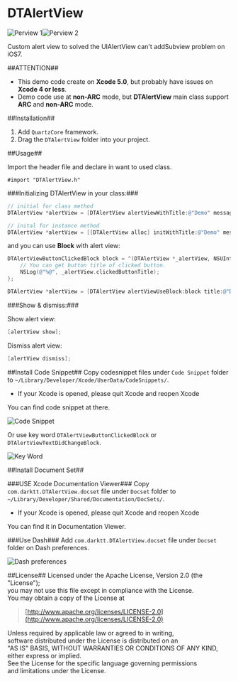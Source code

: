DTAlertView
===========
![Perview 1](https://raw.github.com/Darktt/DTAlertView/master/Raw/Image/Perview1.png)![Perview 2](https://raw.github.com/Darktt/DTAlertView/master/Raw/Image/Perview2.png)

Custom alert view to solved the UIAlertView can't addSubview problem on iOS7.

##ATTENTION##

* This demo code create on **Xcode 5.0**, but probably have issues on **Xcode 4 or less**.
* Demo code use at **non-ARC** mode, but **DTAlertView** main class support **ARC** and **non-ARC** mode.

##Installation##

1. Add `QuartzCore` framework.
2. Drag the `DTAlertView` folder into your project.

##Usage##

Import the header file and declare in want to used class.

	#import "DTAlertView.h"
	
###Initializing DTAlertView in your class:###

``` objective-c
// initial for class method
DTAlertView *alertView = [DTAlertView alertViewWithTitle:@"Demo" message:@"This is normal alert view." delegate:nil cancelButtonTitle:@"Cancel" positiveButtonTitle:@"OK"];

// inital for instance method
DTAlertView *alertView = [[DTAlertView alloc] initWithTitle:@"Demo" message:@"This is normal alert view." delegate:nil cancelButtonTitle:@"Cancel" positiveButtonTitle:@"OK"];
```

and you can use **Block** with alert view:

``` objective-c
DTAlertViewButtonClickedBlock block = ^(DTAlertView *_alertView, NSUInteger buttonIndex, NSUInteger cancelButtonIndex){
	// You can get button title of clicked button.
    NSLog(@"%@", _alertView.clickedButtonTitle);
};

DTAlertView *alertView = [DTAlertView alertViewUseBlock:block title:@"Demo" message:@"This is normal alert view with block." cancelButtonTitle:@"Cancel" positiveButtonTitle:nil];
```

###Show & dismiss:###

Show alert view:

``` objective-c
[alertView show];
```
<!--
// Show alert view use custom animation.
[alertView showWithAnimationBlock:^{
	// Implemnet your custom animation code
	
}];
-->

Dismiss alert view:

``` objective-c
[alertView dismiss];
```

##Install Code Snippet##
Copy codesnippet files under `Code Snippet` folder to `~/Library/Developer/Xcode/UserData/CodeSnippets/`. <br/>

* If your Xcode is opened, please quit Xcode and reopen Xcode

You can find code snippet at there.

![Code Snippet](https://raw.github.com/Darktt/DTAlertView/master/Raw/Image/CodeSnippet.png)

Or use key word `DTAlertViewButtonClickedBlock` or `DTAlertViewTextDidChangeBlock`.

![Key Word](https://raw.github.com/Darktt/DTAlertView/master/Raw/Image/KeyWord.png)

##Inatall Document Set##

###USE Xcode Documentation Viewer###
Copy `com.darktt.DTAlertView.docset` file under `Docset` folder to `~/Library/Developer/Shared/Documentation/DocSets/`. <br/>

* If your Xcode is opened, please quit Xcode and reopen Xcode

You can find it in Documentation Viewer.

###Use Dash###
Add `com.darktt.DTAlertView.docset` file under `Docset` folder on Dash preferences.

![Dash preferences](https://raw.github.com/Darktt/DTAlertView/master/Raw/Image/Dash.png)

##License##
Licensed under the Apache License, Version 2.0 (the "License");  
you may not use this file except in compliance with the License.  
You may obtain a copy of the License at

>[http://www.apache.org/licenses/LICENSE-2.0](http://www.apache.org/licenses/LICENSE-2.0)
 
Unless required by applicable law or agreed to in writing,  
software distributed under the License is distributed on an  
"AS IS" BASIS, WITHOUT WARRANTIES OR CONDITIONS OF ANY KIND,  
either express or implied.   
See the License for the specific language governing permissions  
and limitations under the License.
